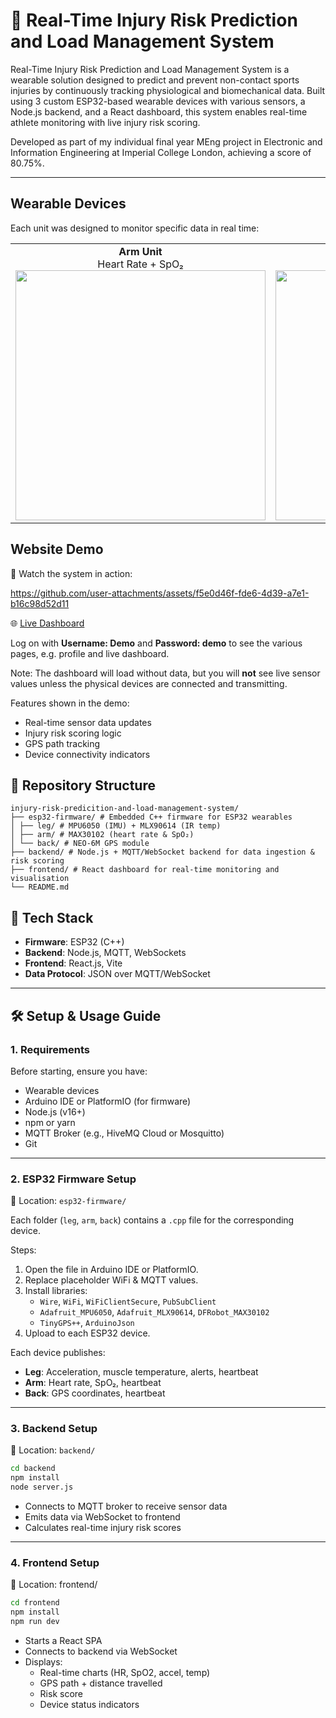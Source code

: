 # 🦵 Real-Time Injury Risk Prediction and Load Management System

Real-Time Injury Risk Prediction and Load Management System is a wearable solution designed to predict and prevent non-contact sports injuries by continuously tracking physiological and biomechanical data. Built using 3 custom ESP32-based wearable devices with various sensors, a Node.js backend, and a React dashboard, this system enables real-time athlete monitoring with live injury risk scoring.

Developed as part of my individual final year MEng project in Electronic and Information Engineering at Imperial College London, achieving a score of 80.75%.

---
## Wearable Devices
Each unit was designed to monitor specific data in real time:

<table>
  <tr>
    <td align="center"><strong>Arm Unit</strong><br>Heart Rate + SpO₂<br><img src="https://github.com/user-attachments/assets/ee3b4cc5-a15c-43cf-8fcd-6d5e749bad97" width="400"/></td>
    <td align="center"><strong>Back Unit</strong><br>GPS Location<br><img src="https://github.com/user-attachments/assets/3c17d2b2-0551-4cdd-a901-c008cbe05614" width="400"/></td>
    <td align="center"><strong>Leg Unit</strong><br>Acceleration + Muscle Temp<br><img src="https://github.com/user-attachments/assets/96eee1e9-b106-4657-be2e-c218168348f6" width="400"/></td>
  </tr>
</table>

## Website Demo

🎥 Watch the system in action:

https://github.com/user-attachments/assets/f5e0d46f-fde6-4d39-a7e1-b16c98d52d11

🌐 [Live Dashboard](https://injury-monitoring.vercel.app/)

Log on with **Username: Demo** and **Password: demo** to see the various pages, e.g. profile and live dashboard.

Note: The dashboard will load without data, but you will **not** see live sensor values unless the physical devices are connected and transmitting.

Features shown in the demo:
- Real-time sensor data updates
- Injury risk scoring logic
- GPS path tracking
- Device connectivity indicators




## 📁 Repository Structure

```
injury-risk-predicition-and-load-management-system/
├── esp32-firmware/ # Embedded C++ firmware for ESP32 wearables
│ ├── leg/ # MPU6050 (IMU) + MLX90614 (IR temp)
│ ├── arm/ # MAX30102 (heart rate & SpO₂)
│ └── back/ # NEO-6M GPS module
├── backend/ # Node.js + MQTT/WebSocket backend for data ingestion & risk scoring
├── frontend/ # React dashboard for real-time monitoring and visualisation
└── README.md
```

## 🧰 Tech Stack

- **Firmware**: ESP32 (C++)
- **Backend**: Node.js, MQTT, WebSockets
- **Frontend**: React.js, Vite
- **Data Protocol**: JSON over MQTT/WebSocket



---


## 🛠 Setup & Usage Guide

### 1. Requirements

Before starting, ensure you have:

- Wearable devices 
- Arduino IDE or PlatformIO (for firmware)
- Node.js (v16+)
- npm or yarn
- MQTT Broker (e.g., HiveMQ Cloud or Mosquitto)
- Git

---

### 2. ESP32 Firmware Setup

📁 Location: `esp32-firmware/`

Each folder (`leg`, `arm`, `back`) contains a `.cpp` file for the corresponding device.

Steps:
1. Open the file in Arduino IDE or PlatformIO.
2. Replace placeholder WiFi & MQTT values.
3. Install libraries:
   - `Wire`, `WiFi`, `WiFiClientSecure`, `PubSubClient`
   - `Adafruit_MPU6050`, `Adafruit_MLX90614`, `DFRobot_MAX30102`
   - `TinyGPS++`, `ArduinoJson`
4. Upload to each ESP32 device.

Each device publishes:
- **Leg**: Acceleration, muscle temperature, alerts, heartbeat
- **Arm**: Heart rate, SpO₂, heartbeat
- **Back**: GPS coordinates, heartbeat

---

### 3. Backend Setup

📁 Location: `backend/`

```bash
cd backend
npm install
node server.js
```


- Connects to MQTT broker to receive sensor data
- Emits data via WebSocket to frontend
- Calculates real-time injury risk scores
---

### 4. Frontend Setup
📁 Location: frontend/

```bash
cd frontend
npm install
npm run dev
```
- Starts a React SPA
- Connects to backend via WebSocket
- Displays:
  - Real-time charts (HR, SpO2, accel, temp)
  - GPS path + distance travelled
  - Risk score
  - Device status indicators













